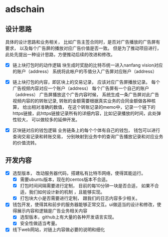 # adschain 
## 设计思路
具体的设计思路和业务相关， 比如广告主签合同时，是否对广告播放的广告屏有要求， 以及每个广告屏的播放对应广告价值是否一致。
但是为了推动项目进行，此处先提出一种设计思路，方便推动后续的改进和修改。

- [x] 链上块打包时的动作逻辑
块生成时奖励的比特币统一进入nanfang vision对应的账户（address）
系统将此帐户的币值分入广告屏对应账户（address）

- [x] 链上块打包的内容，即区块上的交易记录， 应该对应广告屏播放记录。
每个广告视频内容对应一个账户（address）
每个广告屏有一个自己的账户（address）
广告屏播放这个广告内容时候， 系统生成一条广告屏对此广告视频内容的的转账记录, 转账的金额需要根据真实业务的合同金额做各种核算， 给出相对准确的数值， 
在这个转账记录的memo中，记录一个链下的https链接，此https链接记录所有的详细内容，比如记录播放的时间，此处弹性较大， 可以做较多的延伸开发。

- [x] 区块链对应的钱包逻辑
业务链条上的每个个体有自己的钱包， 钱包可以进行查询交易记录和转账交易， 分别映射到业务中的查询广告播放记录和对应业务的价值流转。

## 开发内容

- [x] 选型版本， 改动服务器代码，搭建私有比特币网络，使得其能运行。
   - [x] 需要ubuntu版本，现在的centos版本不合适。
   - [x] 打包时间间隔需要进行定制， 目前的每10分钟一块是否合适， 如果不合适，我们如何设计新的机制 ，且能够实现。
   - [x] 打包块大小是否需要进行定制， 跟我们的日志内容多少相关。
   
- [x] 钱包开发，使得其和前步的服务器能够正常交互。ui做适当的设计和修改，使得展示内容和逻辑是广告业务相关内容
   - [x] 选型版本，github上有大量的各种开发语言实现。
   - [x] 安全性做适当考量。
   
- [x] 线下web网站，对链上内容做必要的说明和细化
